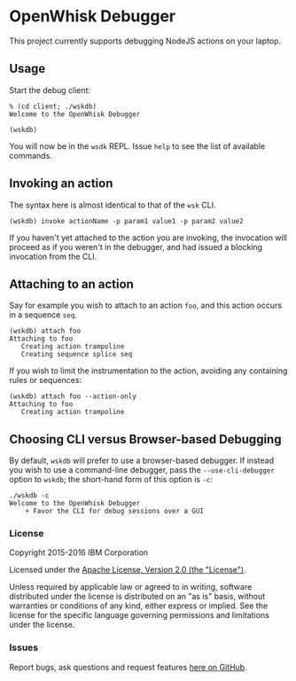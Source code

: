 # OpenWhisk Debugger

This project currently supports debugging NodeJS actions on your laptop.

## Usage

Start the debug client:
```
% (cd client; ./wskdb)
Welcome to the OpenWhisk Debugger

(wskdb)
```

You will now be in the `wsdk` REPL. Issue `help` to see the list of available commands. 

## Invoking an action
The syntax here is almost identical to that of the `wsk` CLI.
```
(wskdb) invoke actionName -p param1 value1 -p param2 value2
```

If you haven't yet attached to the action you are invoking, the invocation will proceed as if you weren't in the debugger, and had issued a blocking invocation from the CLI.

## Attaching to an action

Say for example you wish to attach to an action `foo`, and this action occurs in a sequence `seq`.

```
(wskdb) attach foo
Attaching to foo
   Creating action trampoline
   Creating sequence splice seq
```

If you wish to limit the instrumentation to the action, avoiding any containing rules or sequences:

```
(wskdb) attach foo --action-only
Attaching to foo
   Creating action trampoline
```

## Choosing CLI versus Browser-based Debugging

By default, `wskdb` will prefer to use a browser-based debugger. If instead you wish to use a command-line debugger, pass the `--use-cli-debugger` option to `wskdb`; the short-hand form of this option is `-c`:

```
./wskdb -c
Welcome to the OpenWhisk Debugger
    + Favor the CLI for debug sessions over a GUI
```

### License

Copyright 2015-2016 IBM Corporation

Licensed under the [Apache License, Version 2.0 (the "License")](http://www.apache.org/licenses/LICENSE-2.0.html).

Unless required by applicable law or agreed to in writing, software distributed under the license is distributed on an "as is" basis, without warranties or conditions of any kind, either express or implied. See the license for the specific language governing permissions and limitations under the license.

### Issues

Report bugs, ask questions and request features [here on GitHub](../../issues).
